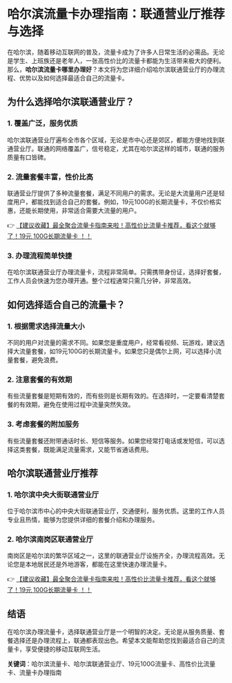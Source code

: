 # 哈尔滨流量卡办理指南：联通营业厅推荐与选择

在哈尔滨，随着移动互联网的普及，流量卡成为了许多人日常生活的必需品。无论是学生、上班族还是老年人，一张高性价比的流量卡都能为生活带来极大的便利。那么，**哈尔滨流量卡哪里办理好**？本文将为您详细介绍哈尔滨联通营业厅的办理流程、优势以及如何选择最适合自己的流量卡。

## 为什么选择哈尔滨联通营业厅？

### 1. 覆盖广泛，服务优质
哈尔滨联通营业厅遍布全市各个区域，无论是市中心还是郊区，都能方便地找到联通营业厅。联通的网络覆盖广，信号稳定，尤其在哈尔滨这样的城市，联通的服务质量有口皆碑。

### 2. 流量套餐丰富，性价比高
联通营业厅提供了多种流量套餐，满足不同用户的需求。无论是大流量用户还是轻度用户，都能找到适合自己的套餐。例如，19元100G的长期流量卡，不仅价格实惠，还能长期使用，非常适合需要大流量的用户。

👉 [【建议收藏】最全聚合流量卡指南来啦！高性价比流量卡推荐，看这个就够了！19元 100G长期流量卡 ！！](https://bit.ly/Liuliangka)

### 3. 办理流程简单快捷
在哈尔滨联通营业厅办理流量卡，流程非常简单。只需携带身份证，选择好套餐，工作人员会快速为您办理开通。整个过程通常只需几分钟，非常高效。

## 如何选择适合自己的流量卡？

### 1. 根据需求选择流量大小
不同的用户对流量的需求不同。如果您是重度用户，经常看视频、玩游戏，建议选择大流量套餐，如19元100G的长期流量卡。如果您只是偶尔上网，可以选择小流量套餐，避免浪费。

### 2. 注意套餐的有效期
有些流量套餐是短期有效的，而有些则是长期有效的。在选择时，一定要看清楚套餐的有效期，避免在使用过程中流量突然失效。

### 3. 考虑套餐的附加服务
有些流量套餐还附带通话时长、短信等服务。如果您经常打电话或发短信，可以选择这类套餐，既能满足流量需求，又能节省通话费用。

## 哈尔滨联通营业厅推荐

### 1. 哈尔滨中央大街联通营业厅
位于哈尔滨市中心的中央大街联通营业厅，交通便利，服务优质。这里的工作人员专业且热情，能够为您提供详细的套餐介绍和办理服务。

### 2. 哈尔滨南岗区联通营业厅
南岗区是哈尔滨的繁华区域之一，这里的联通营业厅设施齐全，办理流程高效。无论您是本地居民还是外地游客，都能在这里快速办理流量卡。

👉 [【建议收藏】最全聚合流量卡指南来啦！高性价比流量卡推荐，看这个就够了！19元 100G长期流量卡 ！！](https://bit.ly/Liuliangka)

## 结语

在哈尔滨办理流量卡，选择联通营业厅是一个明智的决定。无论是从服务质量、套餐选择还是办理流程上，联通都表现出色。希望本文能帮助您找到最适合自己的流量卡，享受便捷的移动互联网生活。

**关键词**：哈尔滨流量卡、哈尔滨联通营业厅、19元100G流量卡、高性价比流量卡、流量卡办理指南